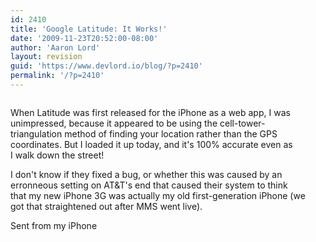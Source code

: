 ```yaml
---
id: 2410
title: 'Google Latitude: It Works!'
date: '2009-11-23T20:52:00-08:00'
author: 'Aaron Lord'
layout: revision
guid: 'https://www.devlord.io/blog/?p=2410'
permalink: '/?p=2410'
---
```


<p class="mobile-photo"><a href="/blog/wp-content/uploads/2011/10/photo-797596.jpg"><img src="/blog/wp-content/uploads/2011/10/photo-797596.jpg?w=200" border="0" alt="" /></a></p>When Latitude was first released for the iPhone as a web app, I was  <br>unimpressed, because it appeared to be using the cell-tower- <br>triangulation method of finding your location rather than the GPS  <br>coordinates. But I loaded it up today, and it&#039;s 100% accurate even as  <br>I walk down the street!<p>I don&#039;t know if they fixed a bug, or whether this was caused by an  <br>erronneous setting on AT&amp;T&#039;s end that caused their system to think  <br>that my new iPhone 3G was actually my old first-generation iPhone (we  <br>got that straightened out after MMS went live).<p>Sent from my iPhone<div class="blogger-post-footer"><img width='1' height='1' src='' alt='' /></div>